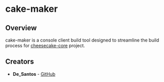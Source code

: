 # cake-maker

## Overview
cake-maker is a console client build tool designed to streamline the build process for [cheesecake-core](https://github.com/De-Santos/cheesecake-core) project.

## Creators

- **De_Santos** - [GitHub](https://github.com/De-Santos)